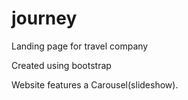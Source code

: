 # journey
Landing page for travel company

Created using bootstrap

Website features a Carousel(slideshow). 
